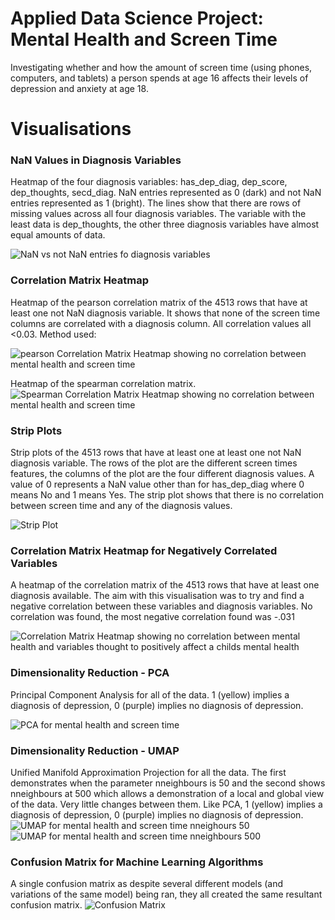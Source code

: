 # Applied Data Science Project: Mental Health and Screen Time
Investigating whether and how the amount of screen time (using phones, computers, and tablets) a person spends at age 16 
affects their levels of depression and anxiety at age 18.

# Visualisations

### NaN Values in Diagnosis Variables
Heatmap of the four diagnosis variables: has_dep_diag, dep_score, dep_thoughts, secd_diag.
NaN entries represented as 0 (dark) and not NaN entries represented as 1 (bright). 
The lines show that there are rows of missing values across all four diagnosis variables. 
The variable with the least data is dep_thoughts, the other three diagnosis variables have almost equal amounts of data.

![NaN vs not NaN entries fo diagnosis variables](https://github.com/phillipSloan/applied-data-science/blob/main/images/nan-diagnosis-heatmap.png?raw=true)

### Correlation Matrix Heatmap
Heatmap of the pearson correlation matrix of the 4513 rows that have at least one not NaN diagnosis variable. 
It shows that none of the screen time columns are correlated with a diagnosis column.
All correlation values all <0.03. Method used:

![pearson Correlation Matrix Heatmap showing no correlation between mental health and screen time](https://github.com/phillipSloan/applied-data-science/blob/main/images/correlation-matrix-heatmap.png?raw=true)

Heatmap of the spearman correlation matrix.
![Spearman Correlation Matrix Heatmap showing no correlation between mental health and screen time](https://github.com/phillipSloan/applied-data-science/blob/main/images/correlation-matrix-heatmap-spearman.png?raw=true)


### Strip Plots
Strip plots of the 4513 rows that have at least one at least one not NaN diagnosis variable. 
The rows of the plot are the different screen times features, the columns of the plot are the four different diagnosis values. 
A value of 0 represents a NaN value other than for has_dep_diag where 0 means No and 1 means Yes. 
The strip plot shows that there is no correlation between screen time and any of the diagnosis values.

![Strip Plot](https://github.com/phillipSloan/applied-data-science/blob/main/images/strip-plot-no-nan-diag.png?raw=true)

### Correlation Matrix Heatmap for Negatively Correlated Variables
A heatmap of the correlation matrix of the 4513 rows that have at least one diagnosis available.
The aim with this visualisation was to try and find a negative correlation between these variables and diagnosis variables. No correlation was found, the most negative correlation found was -.031

![Correlation Matrix Heatmap showing no correlation between mental health and variables thought to positively affect a childs mental health](https://github.com/phillipSloan/applied-data-science/blob/main/images/neg-correlation-matrix.png?raw=true)

### Dimensionality Reduction - PCA
Principal Component Analysis for all of the data. 1 (yellow) implies a diagnosis of depression, 0 (purple) implies no diagnosis of depression.

![PCA for mental health and screen time](https://github.com/phillipSloan/applied-data-science/blob/main/images/PCA.png?raw=true)

### Dimensionality Reduction - UMAP
Unified Manifold Approximation Projection for all the data. The first demonstrates when the parameter nneighbours is 50 and the second shows nneighbours at 500 which allows a demonstration of a local and global view of the data. Very little changes between them. Like PCA, 1 (yellow) implies a diagnosis of depression, 0 (purple) implies no diagnosis of depression.
![UMAP for mental health and screen time nneighours 50](https://github.com/phillipSloan/applied-data-science/blob/main/images/UMAP-50.png?raw=true)
![UMAP for mental health and screen time nneighbours 500](https://github.com/phillipSloan/applied-data-science/blob/main/images/UMAP-500.png?raw=true)

### Confusion Matrix for Machine Learning Algorithms
A single confusion matrix as despite several different models (and variations of the same model) being ran, they all created the same resultant confusion matrix.
![Confusion Matrix](https://github.com/phillipSloan/applied-data-science/blob/main/images/Confusion%20Matrix.png?raw=true)
